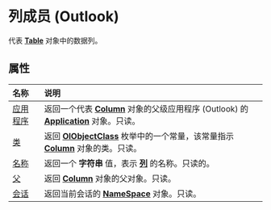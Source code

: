 
# 列成员 (Outlook)


代表  **[Table](0affaafd-93fe-227a-acee-e09a86cadc20.md)** 对象中的数据列。


## 属性



|**名称**|**说明**|
|:-----|:-----|
|[应用程序](e44db439-005b-9e9e-2781-79ffcf94be85.md)|返回一个代表  **[Column](b7eb6916-2d80-57c3-2077-47a2a4c73185.md)** 对象的父级应用程序 (Outlook) 的 **[Application](797003e7-ecd1-eccb-eaaf-32d6ddde8348.md)** 对象。只读。|
|[类](c032c360-7a05-08fb-315a-cf5a95ef08fc.md)|返回  **[OlObjectClass](33d724b3-df3c-2a7f-a80f-93b66d96f588.md)** 枚举中的一个常量，该常量指示 **[Column](b7eb6916-2d80-57c3-2077-47a2a4c73185.md)** 对象的类。只读。|
|[名称](e69a8a53-d348-2147-28cf-d41ea80bba61.md)|返回一个 **字符串** 值，表示 **[列](b7eb6916-2d80-57c3-2077-47a2a4c73185.md)** 的名称。只读的。|
|[父](ee1bd9d4-ae6a-f93e-6d88-52f9cfeb4faf.md)|返回  **[Column](b7eb6916-2d80-57c3-2077-47a2a4c73185.md)** 对象的父对象。只读。|
|[会话](d0bc26d3-cb93-cc0d-ed87-9b51a2d35bcc.md)|返回当前会话的  **[NameSpace](f0dcaa19-07f5-5d42-a3bf-2e42b7885644.md)** 对象。只读。|

